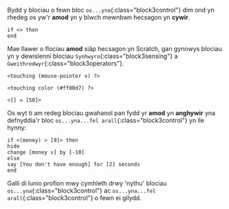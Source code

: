 Bydd y blociau o fewn bloc `os...yna`{:class="block3control"} dim ond yn rhedeg os yw'r **amod** yn y blwch mewnbwn hecsagon yn **cywir**.

```blocks3
if <> then
end
```

Mae llawer o flociau **amod** siâp hecsagon yn Scratch, gan gynnwys blociau yn y dewislenni blociau `Synhwyro`{:class="block3sensing"} a `Gweithredwyr`{:class="block3operators"}.

```blocks3
<touching (mouse-pointer v) ?>

<touching color (#ff00d7) ?>

<[] = [50]>
```

Os wyt ti am redeg blociau gwahanol pan fydd yr **amod** yn **anghywir** yna defnyddia'r bloc `os...yna...fel arall`{:class="block3control"} yn lle hynny:

```blocks3
if <(money) > [9]> then
hide
change [money v] by [-10]
else
say [You don't have enough] for [2] seconds
end
```

Galli di lunio profion mwy cymhleth drwy 'nythu' blociau `os...yna`{:class="block3control"} ac `os...yna...fel arall`{:class="block3control"} o fewn ei gilydd.
